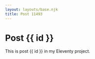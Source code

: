 ```yaml
---
layout: layouts/base.njk
title: Post 11493
---
```


# Post {{ id }}

This is post {{ id }} in my Eleventy project.
